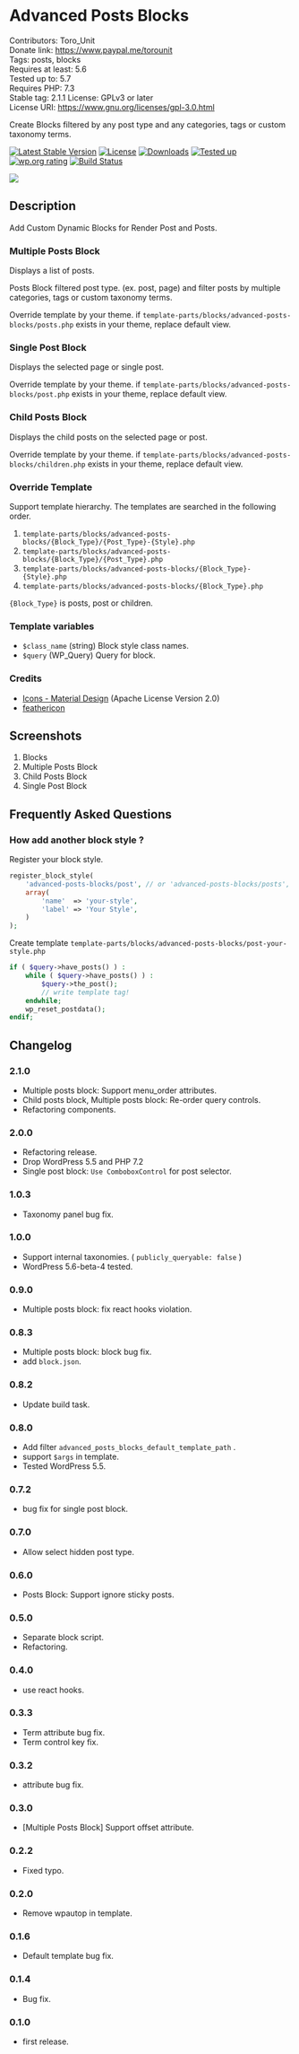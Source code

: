 # Advanced Posts Blocks
Contributors:      Toro_Unit  
Donate link:       https://www.paypal.me/torounit  
Tags:              posts, blocks  
Requires at least: 5.6  
Tested up to:      5.7  
Requires PHP:      7.3  
Stable tag:        2.1.1
License:           GPLv3 or later  
License URI:       https://www.gnu.org/licenses/gpl-3.0.html  

Create Blocks filtered by any post type and any categories, tags or custom taxonomy terms.

<!-- only:github/ -->
[![Latest Stable Version](https://img.shields.io/wordpress/plugin/v/advanced-posts-blocks?style=for-the-badge)](https://wordpress.org/plugins/advanced-posts-blocks/)
[![License](https://img.shields.io/github/license/torounit/advanced-posts-blocks?style=for-the-badge)](https://github.com/torounit/advanced-posts-blocks/blob/master/LICENSE)
[![Downloads](https://img.shields.io/wordpress/plugin/dt/advanced-posts-blocks.svg?style=for-the-badge)](https://wordpress.org/plugins/advanced-posts-blocks/)
[![Tested up](https://img.shields.io/wordpress/v/advanced-posts-blocks.svg?style=for-the-badge)](https://wordpress.org/plugins/advanced-posts-blocks/)
[![wp.org rating](https://img.shields.io/wordpress/plugin/r/advanced-posts-blocks.svg?style=for-the-badge)](https://wordpress.org/plugins/advanced-posts-blocks/)
[![Build Status](https://img.shields.io/github/workflow/status/torounit/advanced-posts-blocks/Test?style=for-the-badge)](https://github.com/torounit/advanced-posts-blocks/actions)

[![](https://ps.w.org/advanced-posts-blocks/assets/banner-1544x500.png?rev=1044335)](https://wordpress.org/plugins/advanced-posts-blocks/)
<!-- /only:github -->

## Description

Add Custom Dynamic Blocks for Render Post and Posts.

### Multiple Posts Block

Displays a list of posts.

Posts Block filtered post type. (ex. post, page) and filter posts by multiple categories, tags or custom taxonomy terms.

Override template by your theme. if `template-parts/blocks/advanced-posts-blocks/posts.php` exists in your theme, replace default view.

### Single Post Block

Displays the selected page or single post.

Override template by your theme. if `template-parts/blocks/advanced-posts-blocks/post.php` exists in your theme, replace default view.

### Child Posts Block

Displays the child posts on the selected page or post.

Override template by your theme. if `template-parts/blocks/advanced-posts-blocks/children.php` exists in your theme, replace default view.



### Override Template

Support template hierarchy. The templates are searched in the following order.

1. `template-parts/blocks/advanced-posts-blocks/{Block_Type}/{Post_Type}-{Style}.php`
2. `template-parts/blocks/advanced-posts-blocks/{Block_Type}/{Post_Type}.php`
3. `template-parts/blocks/advanced-posts-blocks/{Block_Type}-{Style}.php`
4. `template-parts/blocks/advanced-posts-blocks/{Block_Type}.php`

`{Block_Type}` is posts, post or children.

### Template variables

* `$class_name` (string) Block style class names.
* `$query` (WP_Query) Query for block.


### Credits

* [Icons - Material Design](https://material.io/tools/icons/) (Apache License Version 2.0)
* [feathericon](https://feathericon.com/)

## Screenshots

1. Blocks
2. Multiple Posts Block
3. Child Posts Block
4. Single Post Block

## Frequently Asked Questions

### How add another block style ?


Register your block style.

```php
register_block_style(
    'advanced-posts-blocks/post', // or 'advanced-posts-blocks/posts', 'advanced-posts-blocks/children'
    array(
        'name'  => 'your-style',
        'label' => 'Your Style',
    )
);
```

Create template `template-parts/blocks/advanced-posts-blocks/post-your-style.php`

```php
if ( $query->have_posts() ) :
    while ( $query->have_posts() ) :
        $query->the_post();
        // write template tag!
    endwhile;
    wp_reset_postdata();
endif;
```

## Changelog

### 2.1.0
* Multiple posts block: Support menu_order attributes.
* Child posts block, Multiple posts block: Re-order query controls.
* Refactoring components.

### 2.0.0
* Refactoring release.
* Drop WordPress 5.5 and PHP 7.2
* Single post block: `Use ComboboxControl` for post selector.

### 1.0.3
* Taxonomy panel bug fix.

### 1.0.0
* Support internal taxonomies. ( `publicly_queryable: false` )
* WordPress 5.6-beta-4 tested.

### 0.9.0
* Multiple posts block: fix react hooks violation.

### 0.8.3
* Multiple posts block: block bug fix.
* add `block.json`.

### 0.8.2
* Update build task.

### 0.8.0
* Add filter `advanced_posts_blocks_default_template_path` .
* support `$args` in template.
* Tested WordPress 5.5.

### 0.7.2
* bug fix for single post block.

### 0.7.0
* Allow select hidden post type.

### 0.6.0
* Posts Block: Support ignore sticky posts.

### 0.5.0
* Separate block script.
* Refactoring.

### 0.4.0
* use react hooks.

### 0.3.3
* Term attribute bug fix.
* Term control key fix.

### 0.3.2
* attribute bug fix.


### 0.3.0
* [Multiple Posts Block] Support offset attribute.

### 0.2.2
* Fixed typo.

### 0.2.0
* Remove wpautop in template.

### 0.1.6
* Default template bug fix.

### 0.1.4
* Bug fix.

### 0.1.0
* first release.

